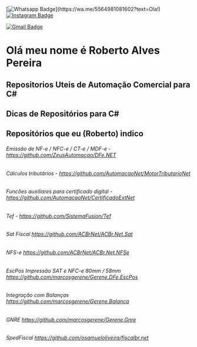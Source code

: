 [![Whatsapp Badge](https://img.shields.io/badge/-Whatsapp-4CA143?style=flat-square&labelColor=4CA143&logo=whatsapp&logoColor=white&link=https://wa.me/5564981081602?text=Ola!)](https://wa.me/5564981081602?text=Ola!) 
[![Instagram Badge](https://img.shields.io/badge/-Instagram-C13584?style=flat-square&labelColor=C13584&logo=instagram&logoColor=white&link=https://www.instagram.com/robertolves/)](https://www.instagram.com/robertolves/)

[![Gmail Badge](https://img.shields.io/badge/-robertoalvespereira18@gmail.com-c14438?style=flat-square&logo=gmail&logoColor=white&link=mailto:robertoalvespereira18@gmail.com)](mailto:robertoalvespereira18@gmail.com) 


# Olá meu nome é Roberto Alves Pereira

## Repositorios Uteis de Automação Comercial para C#
## Dicas de Repositórios para C# 

## Repositórios que eu (Roberto) indico


###### Emissão de NF-e / NFC-e / CT-e / MDF-e - https://github.com/ZeusAutomacao/DFe.NET
###### Cálculos tributários - https://github.com/AutomacaoNet/MotorTributarioNet
###### Funcões auxiliares para certificado digital - https://github.com/AutomacaoNet/CertificadoExtNet
###### Tef - https://github.com/SistemaFusion/Tef
###### Sat Fiscal https://github.com/ACBrNet/ACBr.Net.Sat
###### NFS-e https://github.com/ACBrNet/ACBr.Net.NFSe
###### EscPos Impressão SAT e NFC-e 80mm / 58mm https://github.com/marcosgerene/Gerene.DFe.EscPos
###### Integração com Balanças https://github.com/marcosgerene/Gerene.Balanca
###### GNRE https://github.com/marcosgerene/Gerene.Gnre
###### SpedFiscal https://github.com/osamueloliveira/fiscalbr.net
